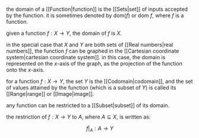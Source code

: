 the domain of a [[Function|function]] is the [[Sets|set]] of inputs accepted by the function. it is sometimes denoted by $\text{dom}(f)$ or $\text{dom }f$, where $f$ is a function.

given a function $f : X\rightarrow Y$, the domain of $f$ is $X$. 

in the special case that $X$ and $Y$ are both sets of [[Real numbers|real numbers]], the function $f$ can be graphed in the [[Cartesian coordinate system|cartesian coordinate system]]. in this case, the domain is represented on the $x$-axis of the graph, as the projection of the function onto the $x$-axis.

for a function $f : X\rightarrow Y$, the set $Y$ is the [[Codomain|codomain]], and the set of values attained by the function (which is a subset of $Y$) is called its [[Range|range]] or [[Image|image]].

any function can be restricted to a [[Subset|subset]] of its domain. 

the restriction of $f:X\rightarrow Y$ to $A$, where $A\subseteq X$, is written as:

$$
\left.f\right|_A:A\rightarrow Y
$$


